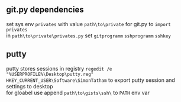 ## git.py dependencies
set sys env `privates` with value `path\to\private` for git.py to `import privates`<br>
in `path\to\private\privates.py` set `gitprogramm` `sshprogramm` `sshkey`

## putty
putty stores sessions in registry
`regedit /e "%USERPROFILE%\Desktop\putty.reg" HKEY_CURRENT_USER\Software\SimonTatham` to export putty session and settings to desktop<br>
for gloabel use append `path\to\gists\ssh\` to `PATH` env var 
